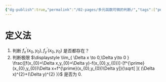 ```yaml
---
{"dg-publish":true,"permalink":"/02-pages/多元函数可微的判断/","tags":["personal/blog","高等数学"]}
---
```


# 定义法
1. 判断 $\displaystyle f^{\prime}_{x}(x_{0},y_{0}),f^{\prime}_{y}(x_{0},y_{0})$ 是否都存在？
2. 判断极限 $\displaystyle \lim_{ \Delta x \to 0,\Delta y\to 0 } \frac{[f(x_{0}+\Delta x,y_{0}+\Delta y)-f(x_{0},y_{0})]-[f^{\prime}(x_{0},y_{0})\Delta x+f^{\prime}(x_{0},y_{0})\Delta y]}{\sqrt[  ]{ (\Delta x)^{2}+(\Delta y)^{2} }}$ 是否为 0.